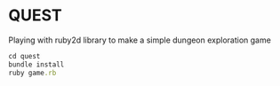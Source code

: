 # QUEST

Playing with ruby2d library to make a simple dungeon exploration game

```ruby
cd quest
bundle install
ruby game.rb
```

